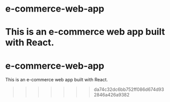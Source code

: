 # e-commerce-web-app
This is an e-commerce web app built with React.
=======
# e-commerce-web-app
This is an e-commerce web app built with React.
>>>>>>> da74c32dc6bb752ff086d674d932846a426a9382
